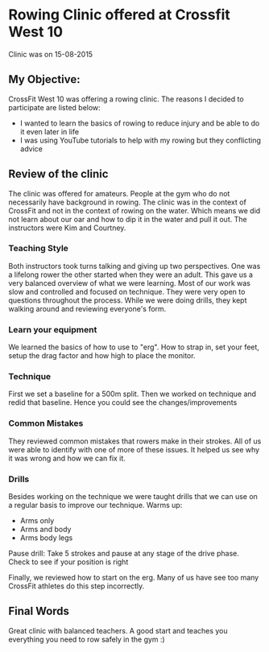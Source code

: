 # Rowing Clinic offered at Crossfit West 10
Clinic was on 15-08-2015

## My Objective: ##
CrossFit West 10 was offering a rowing clinic. The reasons I decided to participate are listed below:
* I wanted to learn the basics of rowing to reduce injury and be able to do it even later in life
* I was using YouTube tutorials to help with my rowing but they conflicting advice

## Review of the clinic ##
The clinic was offered for amateurs. People at the gym who do not necessarily have background in rowing. The clinic was in the context of CrossFit and not in the context of rowing on the water. Which means we did not learn about our oar and how to dip it in the water and pull it out. The instructors were Kim and Courtney.

### Teaching Style ###
Both instructors took turns talking and giving up two perspectives. One was a lifelong rower the other started when they were an adult. This gave us a very balanced overview of what we were learning. Most of our work was slow and controlled and focused on technique. They were very open to questions throughout the process. While we were doing drills, they kept walking around and reviewing everyone's form.

### Learn your equipment ###
We learned the basics of how to use to "erg". How to strap in, set your feet, setup the drag factor and how high to place the monitor.

### Technique ###
First we set a baseline for a 500m split. Then we worked on technique and redid that baseline. Hence you could see the changes/improvements

### Common Mistakes ###
They reviewed common mistakes that rowers make in their strokes. All of us were able to identify with one of more of these issues. It helped us see why it was wrong and how we can fix it.

### Drills ###
Besides working on the technique we were taught drills that we can use on a regular basis to improve our technique.
Warms up:
* Arms only
* Arms and body
* Arms body legs

Pause drill: Take 5 strokes and pause at any stage of the drive phase. Check to see if your position is right

Finally, we reviewed how to start on the erg. Many of us have see too many CrossFit athletes do this step incorrectly.


## Final Words ##
Great clinic with balanced teachers. A good start and teaches you everything you need to row safely in the gym :)